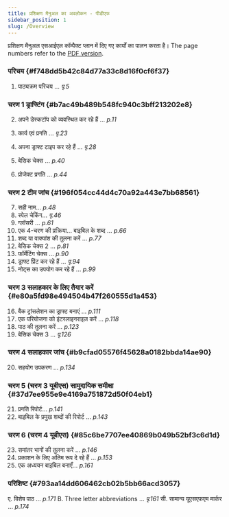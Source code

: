 ```yaml
---
title: प्रशिक्षण मैनुअल का अवलोकन - पीडीएफ
sidebar_position: 1
slug: /Overview
---
```


प्रशिक्षण मैनुअल एसआईएल कॉम्पैक्ट प्लान में दिए गए कार्यों का पालन करता है। The page numbers refer to the [PDF version](https://manual.paratext.org/downloads/Ptx-man-en-9.5.pdf).

### परिचय {#f748dd5b42c84d77a33c8d16f0cf6f37}

1. पाठ्यक्रम परिचय ... _पृ.5_

### चरण 1 ड्राफ्टिंग {#b7ac49b489b548fc940c3bff213202e8}

2. अपने डेस्कटॉप को व्यवस्थित कर रहे हैं ... _p.11_

3. कार्य एवं प्रगति ... _पृ.23_

4. अपना ड्राफ्ट टाइप कर रहे हैं ... _पृ.28_

5. बेसिक चेक्स ... _p.40_

6. प्रोजेक्ट प्रगति ... _p.44_

### चरण 2 टीम जांच {#196f054cc44d4c70a92a443e7bb68561}

7. सही नाम... _p.48_
8. स्पेल चेकिंग... _पृ.46_
9. ग्लॉसरी ... _p.61_
10. एक 4-चरण की प्रक्रिया... बाइबिल के शब्द ... _p.66_
11. शब्द या वाक्यांश की तुलना करें ... _p.77_
12. बेसिक चेक्स 2 ... _p.81_
13. फॉर्मेटिंग चेक्स ... _p.90_
14. ड्राफ्ट प्रिंट कर रहे हैं ... _पृ.94_
15. नोट्स का उपयोग कर रहे हैं ... _p.99_

### चरण 3 सलाहकार के लिए तैयार करें {#e80a5fd98e494504b47f260555d1a453}

16. बैक ट्रांसलेशन का ड्राफ्ट बनाएं ... _p.111_
17. एक परियोजना को इंटरलाइनराइज़ करें ... _p.118_
18. पाठ की तुलना करें ... _p.123_
19. बेसिक चेक्स 3 ... _पृ.126_

### चरण 4 सलाहकार जांच {#b9cfad05576f45628a0182bbda14ae90}

20. सहयोग उपकरण ... _p.134_

### चरण 5 (चरण 3 यूबीएस) सामुदायिक समीक्षा {#37d7ee955e9e4169a751872d50f04eb1}

21. प्रगति रिपोर्ट... _p.141_
22. बाइबिल के प्रमुख शब्दों की रिपोर्ट ... _p.143_

### चरण 6 (चरण 4 यूबीएस) {#85c6be7707ee40869b049b52bf3c6d1d}

23. समांतर भागों की तुलना करें ... _p.146_
24. प्रकाशन के लिए अंतिम रूप दे रहे हैं ... _p.153_
25. एक अध्ययन बाइबिल बनाएँ... _p.161_

### परिशिष्ट {#793aa14dd606462cb02b5bb66acd3057}

ए. विशेष पाठ ... _p.171_
B. Three letter abbreviations ... _पृ.161_
सी. सामान्य यूएसएफएम मार्कर ... _p.174_

